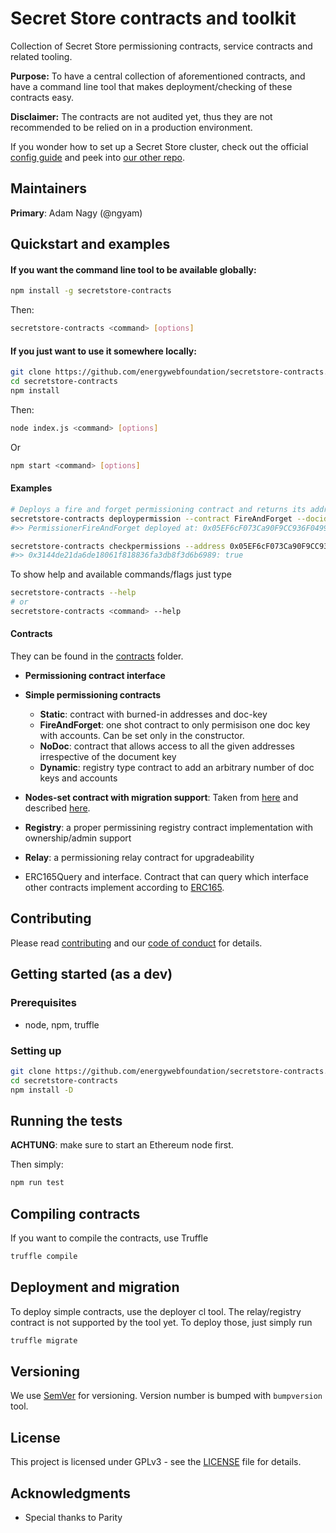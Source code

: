 # Secret Store contracts and toolkit
Collection of Secret Store permissioning contracts, service contracts and related tooling.

**Purpose:** To have a central collection of aforementioned contracts, and have a command line tool that makes deployment/checking of these contracts easy.

**Disclaimer:** The contracts are not audited yet, thus they are not recommended to be relied on in a production environment.

If you wonder how to set up a Secret Store cluster, check out the official [config guide](https://wiki.parity.io/Secret-Store-Configuration) and peek into [our other repo](https://github.com/energywebfoundation/local-tobalaba-ss-cluster).

## Maintainers

**Primary**: Adam Nagy (@ngyam)

## Quickstart and examples

#### If you want the command line tool to be available globally:
```bash
npm install -g secretstore-contracts
```
Then:
```bash
secretstore-contracts <command> [options]
```

#### If you just want to use it somewhere locally:
```bash
git clone https://github.com/energywebfoundation/secretstore-contracts.git
cd secretstore-contracts
npm install
```
Then:
```bash
node index.js <command> [options]
```
Or
```bash
npm start <command> [options]
```

#### Examples
```bash
# Deploys a fire and forget permissioning contract and returns its address
secretstore-contracts deploypermission --contract FireAndForget --docid 0xfefefefe --accounts 0x3144de21da6de18061f818836fa3db8f3d6b6989
#>> PermissionerFireAndForget deployed at: 0x05EF6cF073Ca90F9CC936F049934B27F75D7ea89

secretstore-contracts checkpermissions --address 0x05EF6cF073Ca90F9CC936F049934B27F75D7ea89 --docid 0xfefefefe --accounts 0x3144de21da6de18061f818836fa3db8f3d6b6989
#>> 0x3144de21da6de18061f818836fa3db8f3d6b6989: true
```

To show help and available commands/flags just type

```bash
secretstore-contracts --help
# or
secretstore-contracts <command> --help
```


#### Contracts
They can be found in the [contracts](contracts) folder.

- **Permissioning contract interface**
- **Simple permissioning contracts**
  - **Static**: contract with burned-in addresses and doc-key
  - **FireAndForget**: one shot contract to only permisison one doc key with accounts. Can be set only in the constructor.
  - **NoDoc**: contract that allows access to all the given addresses irrespective of the document key
  - **Dynamic**: registry type contract to add an arbitrary number of doc keys and accounts

- **Nodes-set contract with migration support**: Taken from [here](https://github.com/parity-contracts/secretstore-key-server-set) and described [here](https://wiki.parity.io/Secret-Store-Configuration#node-set-contracts).

- **Registry**: a proper permissining registry contract implementation with ownership/admin support

- **Relay**: a permissioning relay contract for upgradeability
  
- ERC165Query and interface. Contract that can query which interface other contracts implement according to [ERC165](https://github.com/ethereum/EIPs/blob/master/EIPS/eip-165.md).

## Contributing

Please read [contributing](./CONTRIBUTING.md) and our [code of conduct](./CODE_OF_CONDUCT.md) for details.

## Getting started (as a dev)

### Prerequisites

 - node, npm, truffle

### Setting up

```bash
git clone https://github.com/energywebfoundation/secretstore-contracts.git
cd secretstore-contracts
npm install -D
```

## Running the tests

**ACHTUNG**: make sure to start an Ethereum node first.

Then simply:

```bash
npm run test
```

## Compiling contracts
If you want to compile the contracts, use Truffle
```bash
truffle compile
```

## Deployment and migration

To deploy simple contracts, use the deployer cl tool. The relay/registry contract is not supported by the tool yet. To deploy those, just simply run

```bash
truffle migrate
```

## Versioning

We use [SemVer](http://semver.org/) for versioning. Version number is bumped with `bumpversion` tool.

## License

This project is licensed under GPLv3 - see the [LICENSE](./LICENSE) file for details.

## Acknowledgments

* Special thanks to Parity